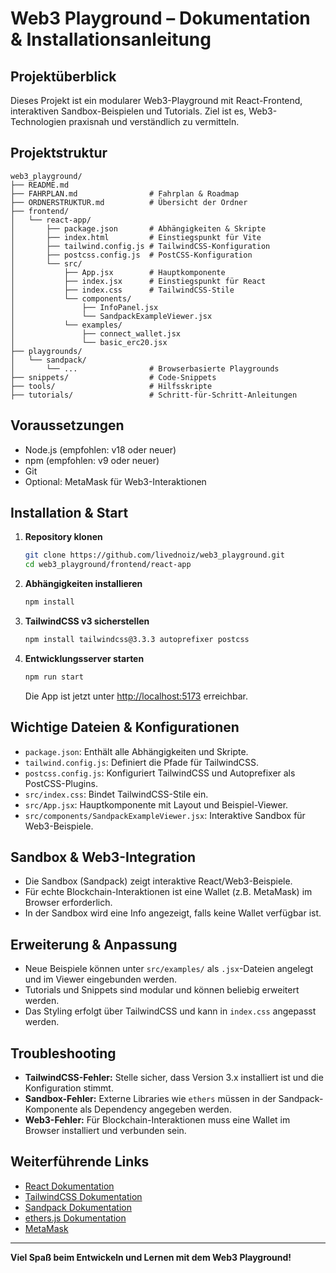 # Web3 Playground – Dokumentation & Installationsanleitung

## Projektüberblick

Dieses Projekt ist ein modularer Web3-Playground mit React-Frontend, interaktiven Sandbox-Beispielen und Tutorials. Ziel ist es, Web3-Technologien praxisnah und verständlich zu vermitteln.

## Projektstruktur

```
web3_playground/
├── README.md
├── FAHRPLAN.md                # Fahrplan & Roadmap
├── ORDNERSTRUKTUR.md          # Übersicht der Ordner
├── frontend/
│   └── react-app/
│       ├── package.json       # Abhängigkeiten & Skripte
│       ├── index.html         # Einstiegspunkt für Vite
│       ├── tailwind.config.js # TailwindCSS-Konfiguration
│       ├── postcss.config.js  # PostCSS-Konfiguration
│       └── src/
│           ├── App.jsx        # Hauptkomponente
│           ├── index.jsx      # Einstiegspunkt für React
│           ├── index.css      # TailwindCSS-Stile
│           └── components/
│               ├── InfoPanel.jsx
│               └── SandpackExampleViewer.jsx
│           └── examples/
│               ├── connect_wallet.jsx
│               └── basic_erc20.jsx
├── playgrounds/
│   └── sandpack/
│       └── ...                # Browserbasierte Playgrounds
├── snippets/                  # Code-Snippets
├── tools/                     # Hilfsskripte
├── tutorials/                 # Schritt-für-Schritt-Anleitungen
```

## Voraussetzungen
- Node.js (empfohlen: v18 oder neuer)
- npm (empfohlen: v9 oder neuer)
- Git
- Optional: MetaMask für Web3-Interaktionen

## Installation & Start

1. **Repository klonen**
   ```bash
   git clone https://github.com/livednoiz/web3_playground.git
   cd web3_playground/frontend/react-app
   ```

2. **Abhängigkeiten installieren**
   ```bash
   npm install
   ```

3. **TailwindCSS v3 sicherstellen**
   ```bash
   npm install tailwindcss@3.3.3 autoprefixer postcss
   ```

4. **Entwicklungsserver starten**
   ```bash
   npm run start
   ```
   Die App ist jetzt unter [http://localhost:5173](http://localhost:5173) erreichbar.

## Wichtige Dateien & Konfigurationen
- `package.json`: Enthält alle Abhängigkeiten und Skripte.
- `tailwind.config.js`: Definiert die Pfade für TailwindCSS.
- `postcss.config.js`: Konfiguriert TailwindCSS und Autoprefixer als PostCSS-Plugins.
- `src/index.css`: Bindet TailwindCSS-Stile ein.
- `src/App.jsx`: Hauptkomponente mit Layout und Beispiel-Viewer.
- `src/components/SandpackExampleViewer.jsx`: Interaktive Sandbox für Web3-Beispiele.

## Sandbox & Web3-Integration
- Die Sandbox (Sandpack) zeigt interaktive React/Web3-Beispiele.
- Für echte Blockchain-Interaktionen ist eine Wallet (z.B. MetaMask) im Browser erforderlich.
- In der Sandbox wird eine Info angezeigt, falls keine Wallet verfügbar ist.

## Erweiterung & Anpassung
- Neue Beispiele können unter `src/examples/` als `.jsx`-Dateien angelegt und im Viewer eingebunden werden.
- Tutorials und Snippets sind modular und können beliebig erweitert werden.
- Das Styling erfolgt über TailwindCSS und kann in `index.css` angepasst werden.

## Troubleshooting
- **TailwindCSS-Fehler:** Stelle sicher, dass Version 3.x installiert ist und die Konfiguration stimmt.
- **Sandbox-Fehler:** Externe Libraries wie `ethers` müssen in der Sandpack-Komponente als Dependency angegeben werden.
- **Web3-Fehler:** Für Blockchain-Interaktionen muss eine Wallet im Browser installiert und verbunden sein.

## Weiterführende Links
- [React Dokumentation](https://react.dev/)
- [TailwindCSS Dokumentation](https://tailwindcss.com/docs/installation)
- [Sandpack Dokumentation](https://sandpack.dev/docs/)
- [ethers.js Dokumentation](https://docs.ethers.org/)
- [MetaMask](https://metamask.io/)

---

**Viel Spaß beim Entwickeln und Lernen mit dem Web3 Playground!**
